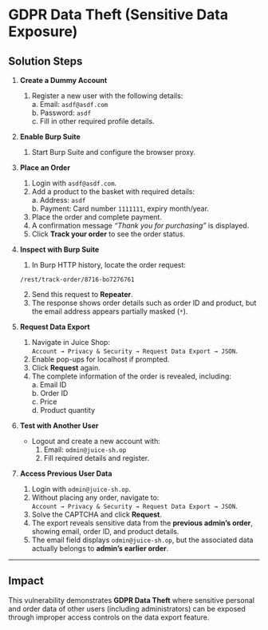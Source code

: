 # GDPR Data Theft (Sensitive Data Exposure)

## Solution Steps

1. **Create a Dummy Account**  
   1. Register a new user with the following details:  
     a. Email: `asdf@asdf.com`  
     b. Password: `asdf`  
     c. Fill in other required profile details.

2. **Enable Burp Suite**  
   1. Start Burp Suite and configure the browser proxy.

3. **Place an Order**  
   1. Login with `asdf@asdf.com`.  
   2. Add a product to the basket with required details:  
     a. Address: `asdf`  
     b. Payment: Card number `1111111`, expiry month/year.  
   3. Place the order and complete payment.  
   4. A confirmation message *“Thank you for purchasing”* is displayed.  
   5. Click **Track your order** to see the order status.

4. **Inspect with Burp Suite**  
   1. In Burp HTTP history, locate the order request:  
     ```
     /rest/track-order/8716-bo7276761
     ```  
   2. Send this request to **Repeater**.  
   3. The response shows order details such as order ID and product, but the email address appears partially masked (`*`).

5. **Request Data Export**  
   1. Navigate in Juice Shop:  
     `Account → Privacy & Security → Request Data Export → JSON`.  
   2. Enable pop-ups for localhost if prompted.  
   3. Click **Request** again.  
   4. The complete information of the order is revealed, including:  
     a. Email ID  
     b. Order ID  
     c. Price  
     d. Product quantity  

6. **Test with Another User**  
   - Logout and create a new account with:  
     1. Email: `odmin@juice-sh.op`  
     2. Fill required details and register.  

7. **Access Previous User Data**  
   1. Login with `odmin@juice-sh.op`.  
   2. Without placing any order, navigate to:  
     `Account → Privacy & Security → Request Data Export → JSON`.  
   3. Solve the CAPTCHA and click **Request**.  
   4. The export reveals sensitive data from the **previous admin’s order**, showing email, order ID, and product details.  
   5. The email field displays `odmin@juice-sh.op`, but the associated data actually belongs to **admin’s earlier order**.

---

## Impact
This vulnerability demonstrates **GDPR Data Theft** where sensitive personal and order data of other users (including administrators) can be exposed through improper access controls on the data export feature.




